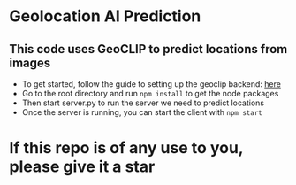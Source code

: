 # Geolocation AI Prediction
## This code uses GeoCLIP to predict locations from images
- To get started, follow the guide to setting up the geoclip backend: [here](geo-clip\README.md)
- Go to the root directory and run `npm install` to get the node packages
- Then start server.py to run the server we need to predict locations
- Once the server is running, you can start the client with `npm start`
# **If this repo is of any use to you, please give it a star**